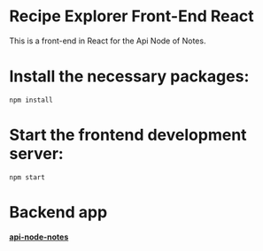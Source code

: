 # Recipe Explorer Front-End React

This is a front-end in React for the Api Node of Notes. 


# Install the necessary packages:
```
npm install
```
# Start the frontend development server:
```
npm start
```


# Backend app

**[api-node-notes](https://github.com/Barcodehub/api-node-notes)**
